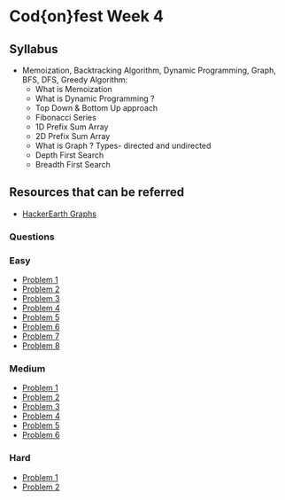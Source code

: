 # Cod{on}fest Week 4

## Syllabus

+ Memoization, Backtracking Algorithm, Dynamic Programming, Graph, BFS, DFS, Greedy Algorithm:
    * What is Memoization
    * What is Dynamic Programming ?
    * Top Down & Bottom Up approach
    * Fibonacci Series
    * 1D Prefix Sum Array
    * 2D Prefix Sum Array
    * What is Graph ? Types- directed and undirected
    * Depth First Search
    * Breadth First Search 

## Resources that can be referred

* [HackerEarth Graphs](https://www.hackerearth.com/practice/algorithms/graphs/depth-first-search/tutorial/) 

### Questions

### Easy

* [Problem 1](https://www.codechef.com/problems/ALTARAY)
* [Problem 2](https://www.codechef.com/problems/DELISH )
* [Problem 3](https://www.codechef.com/problems/DBOY) 
* [Problem 4](https://www.hackerrank.com/challenges/coin-change/problem )
* [Problem 5](https://www.hackerrank.com/challenges/unbounded-knapsack/problem )
* [Problem 6](https://www.hackerrank.com/challenges/dynamic-programming-classics-the-longest-common-subsequence/problem) 
* [Problem 7](https://leetcode.com/problems/maximum-subarray/) 
* [Problem 8](https://leetcode.com/problems/is-subsequence/) 

### Medium 

* [Problem 1](https://leetcode.com/problems/minimum-path-sum/ )
* [Problem 2](https://leetcode.com/problems/maximum-length-of-repeated-subarray/ )
* [Problem 3](https://leetcode.com/problems/counting-bits/ )
* [Problem 4](https://www.interviewbit.com/problems/combinations/) 
* [Problem 5](https://www.interviewbit.com/problems/subset/ )
* [Problem 6](https://leetcode.com/problems/jump-game/) 

### Hard 

* [Problem 1](https://codeforces.com/problemset/problem/217/A )
* [Problem 2](https://codeforces.com/problemset/problem/246/D )
